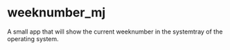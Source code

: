 # weeknumber_mj
A small app that will show the current weeknumber in the systemtray of the operating system.
